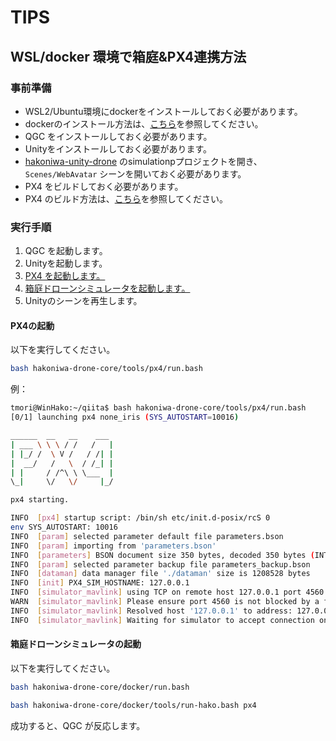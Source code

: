 # TIPS

## WSL/docker 環境で箱庭&PX4連携方法

### 事前準備

- WSL2/Ubuntu環境にdockerをインストールしておく必要があります。
- dockerのインストール方法は、[こちら](docker-setup.md)を参照してください。
- QGC をインストールしておく必要があります。
- Unityをインストールしておく必要があります。
- [hakoniwa-unity-drone](https://github.com/hakoniwalab/hakoniwa-unity-drone) のsimulationpプロジェクトを開き、`Scenes/WebAvatar` シーンを開いておく必要があります。
- PX4 をビルドしておく必要があります。
- PX4 のビルド方法は、[こちら](px4-setup.md)を参照してください。


### 実行手順

1. QGC を起動します。
2. Unityを起動します。
3. [PX4 を起動します。](#PX4の起動)
4. [箱庭ドローンシミュレータを起動します。](#箱庭ドローンシミュレータの起動)
5. Unityのシーンを再生します。

#### PX4の起動

以下を実行してください。

```bash
bash hakoniwa-drone-core/tools/px4/run.bash
```

例：
```bash
tmori@WinHako:~/qiita$ bash hakoniwa-drone-core/tools/px4/run.bash
[0/1] launching px4 none_iris (SYS_AUTOSTART=10016)

______  __   __    ___
| ___ \ \ \ / /   /   |
| |_/ /  \ V /   / /| |
|  __/   /   \  / /_| |
| |     / /^\ \ \___  |
\_|     \/   \/     |_/

px4 starting.

INFO  [px4] startup script: /bin/sh etc/init.d-posix/rcS 0
env SYS_AUTOSTART: 10016
INFO  [param] selected parameter default file parameters.bson
INFO  [param] importing from 'parameters.bson'
INFO  [parameters] BSON document size 350 bytes, decoded 350 bytes (INT32:15, FLOAT:3)
INFO  [param] selected parameter backup file parameters_backup.bson
INFO  [dataman] data manager file './dataman' size is 1208528 bytes
INFO  [init] PX4_SIM_HOSTNAME: 127.0.0.1
INFO  [simulator_mavlink] using TCP on remote host 127.0.0.1 port 4560
WARN  [simulator_mavlink] Please ensure port 4560 is not blocked by a firewall.
INFO  [simulator_mavlink] Resolved host '127.0.0.1' to address: 127.0.0.1
INFO  [simulator_mavlink] Waiting for simulator to accept connection on TCP port 4560
```

#### 箱庭ドローンシミュレータの起動

以下を実行してください。

```bash
bash hakoniwa-drone-core/docker/run.bash
```

```bash
bash hakoniwa-drone-core/docker/tools/run-hako.bash px4
```

成功すると、QGC が反応します。

